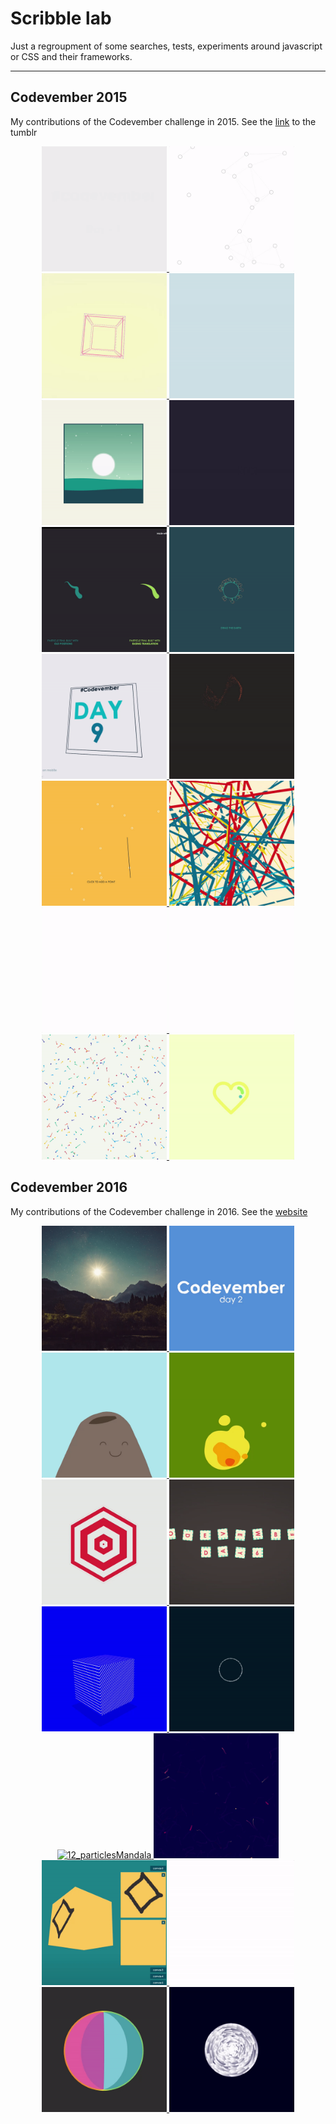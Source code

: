 # Scribble lab

Just a regroupment of some searches, tests, experiments around javascript or CSS and their frameworks.

---


## Codevember 2015

My contributions of the Codevember challenge in 2015. See the [link](http://codevember2015.tumblr.com/) to the tumblr

<p align="center">
  <a href="http://codepen.io/Jeremboo/full/rOKgzj">
    <img alt="01_gradianteffectontext" src="https://github.com/Jeremboo/codevember/blob/master/sketches/codevember2015/01_gradianteffectontext/preview.gif?raw=true" width="200">
  </a>
          
  <a href="http://codepen.io/Jeremboo/full/AKeLF">
    <img alt="02_cloudoflinkedparticles" src="https://github.com/Jeremboo/codevember/blob/master/sketches/codevember2015/02_cloudoflinkedparticles/preview.gif?raw=true" width="200">
  </a>
          
  <a href="http://codepen.io/Jeremboo/full/wKxzzP">
    <img alt="03_cube3donlyincss" src="https://github.com/Jeremboo/codevember/blob/master/sketches/codevember2015/03_cube3donlyincss/preview.gif?raw=true" width="200">
  </a>
          
  <a href="http://codepen.io/Jeremboo/full/GpXpPJ">
    <img alt="04_orchidin3dwiththreejs" src="https://github.com/Jeremboo/codevember/blob/master/sketches/codevember2015/04_orchidin3dwiththreejs/preview.gif?raw=true" width="200">
  </a>
          
  <a href="http://codepen.io/Jeremboo/full/WQKzeQ">
    <img alt="05_moonlandscapewithcanvas" src="https://github.com/Jeremboo/codevember/blob/master/sketches/codevember2015/05_moonlandscapewithcanvas/preview.gif?raw=true" width="200">
  </a>
          
  <a href="http://codepen.io/Jeremboo/full/pjOKVz">
    <img alt="06_loaderanimation" src="https://github.com/Jeremboo/codevember/blob/master/sketches/codevember2015/06_loaderanimation/preview.gif?raw=true" width="200">
  </a>
          
  <a href="http://codepen.io/Jeremboo/full/XmxNXv">
    <img alt="07_twowaysfordrawingaparticletrail" src="https://github.com/Jeremboo/codevember/blob/master/sketches/codevember2015/07_twowaysfordrawingaparticletrail/preview.gif?raw=true" width="200">
  </a>
          
  <a href="http://codepen.io/Jeremboo/full/KdGaLW">
    <img alt="08_flexibleflowersonearth" src="https://github.com/Jeremboo/codevember/blob/master/sketches/codevember2015/08_flexibleflowersonearth/preview.gif?raw=true" width="200">
  </a>
          
  <a href="http://codepen.io/Jeremboo/full/OyBaLa">
    <img alt="09_css3dcardmovedbymobileaccelerometer" src="https://github.com/Jeremboo/codevember/blob/master/sketches/codevember2015/09_css3dcardmovedbymobileaccelerometer/preview.gif?raw=true" width="200">
  </a>
          
  <a href="http://codepen.io/Jeremboo/full/lFHvL">
    <img alt="10_flockofparticles" src="https://github.com/Jeremboo/codevember/blob/master/sketches/codevember2015/10_flockofparticles/preview.gif?raw=true" width="200">
  </a>
          
  <a href="http://codepen.io/Jeremboo/full/LpXNRp">
    <img alt="11_linewhonavigatesineachrandompoints" src="https://github.com/Jeremboo/codevember/blob/master/sketches/codevember2015/11_linewhonavigatesineachrandompoints/preview.gif?raw=true" width="200">
  </a>
          
  <a href="http://codepen.io/Jeremboo/full/ojQVaq">
    <img alt="12_scribblescrawldoodle" src="https://github.com/Jeremboo/codevember/blob/master/sketches/codevember2015/12_scribblescrawldoodle/preview.gif?raw=true" width="200">
  </a>
          
  <a href="http://codepen.io/Jeremboo/full/JYwNRQ">
    <img alt="13_appearanceofatitle" src="https://github.com/Jeremboo/codevember/blob/master/sketches/codevember2015/13_appearanceofatitle/preview.gif?raw=true" width="200">
  </a>
          
  <a href="http://codepen.io/Jeremboo/full/XmGJdj">
    <img alt="19_appearanceofafooter" src="https://github.com/Jeremboo/codevember/blob/master/sketches/codevember2015/19_appearanceofafooter/preview.gif?raw=true" width="200">
  </a>
          
  <a href="http://codepen.io/Jeremboo/full/avKJBO">
    <img alt="27_particleswithstreaks" src="https://github.com/Jeremboo/codevember/blob/master/sketches/codevember2015/27_particleswithstreaks/preview.gif?raw=true" width="200">
  </a>
          
  <a href="http://codepen.io/Jeremboo/full/RWddjK">
    <img alt="30_testthemotionlibrariesmojsandvivusjs" src="https://github.com/Jeremboo/codevember/blob/master/sketches/codevember2015/30_testthemotionlibrariesmojsandvivusjs/preview.gif?raw=true" width="200">
  </a>
          </p>

## Codevember 2016

My contributions of the Codevember challenge in 2016. See the [website](http://codevember.xyz/)

<p align="center">
  <a href="http://codepen.io/Jeremboo/full/ORKroY/">
    <img alt="01_canvasTransition" src="https://github.com/Jeremboo/codevember/blob/master/sketches/codevember2016/01_canvasTransition/preview.gif?raw=true" width="200">
  </a>
          
  <a href="http://codepen.io/Jeremboo/pen/jVNVqr">
    <img alt="02_squigglyTypo" src="https://github.com/Jeremboo/codevember/blob/master/sketches/codevember2016/02_squigglyTypo/preview.gif?raw=true" width="200">
  </a>
          
  <a href="http://codepen.io/Jeremboo/pen/QGLGNN">
    <img alt="03_Volcano" src="https://github.com/Jeremboo/codevember/blob/master/sketches/codevember2016/03_Volcano/preview.gif?raw=true" width="200">
  </a>
          
  <a href="https://codepen.io/Jeremboo/pen/RowOGV">
    <img alt="04_FireGooeyEffect" src="https://github.com/Jeremboo/codevember/blob/master/sketches/codevember2016/04_FireGooeyEffect/preview.gif?raw=true" width="200">
  </a>
          
  <a href="https://codepen.io/Jeremboo/pen/aBbmZv">
    <img alt="05_hexagonLoop" src="https://github.com/Jeremboo/codevember/blob/master/sketches/codevember2016/05_hexagonLoop/preview.gif?raw=true" width="200">
  </a>
          
  <a href="http://codepen.io/Jeremboo/pen/GNgdNm">
    <img alt="06_childrenCubes" src="https://github.com/Jeremboo/codevember/blob/master/sketches/codevember2016/06_childrenCubes/preview.gif?raw=true" width="200">
  </a>
          
  <a href="https://codepen.io/Jeremboo/pen/zoGNMJ">
    <img alt="07_floating3DObject" src="https://github.com/Jeremboo/codevember/blob/master/sketches/codevember2016/07_floating3DObject/preview.gif?raw=true" width="200">
  </a>
          
  <a href="https://codepen.io/Jeremboo/pen/ENVaMY">
    <img alt="08_generativeTrays" src="https://github.com/Jeremboo/codevember/blob/master/sketches/codevember2016/08_generativeTrays/preview.gif?raw=true" width="200">
  </a>
          
  <a href="https://codepen.io/Jeremboo/pen/ENKKyz">
    <img alt="12_particlesMandala" src="https://github.com/Jeremboo/codevember/blob/master/sketches/codevember2016/12_particlesMandala/preview.gif?raw=true" width="200">
  </a>
          
  <a href="https://codepen.io/Jeremboo/pen/GNqvJP">
    <img alt="14_tremulousParticle" src="https://github.com/Jeremboo/codevember/blob/master/sketches/codevember2016/14_tremulousParticle/preview.gif?raw=true" width="200">
  </a>
          
  <a href="https://codepen.io/Jeremboo/pen/qqabKY">
    <img alt="15_canvasTextureTool" src="https://github.com/Jeremboo/codevember/blob/master/sketches/codevember2016/15_canvasTextureTool/preview.gif?raw=true" width="200">
  </a>
          
  <a href="http://codepen.io/Jeremboo/pen/RGBxBO">
    <img alt="16_mojsShapesPop" src="https://github.com/Jeremboo/codevember/blob/master/sketches/codevember2016/16_mojsShapesPop/preview.gif?raw=true" width="200">
  </a>
          
  <a href="http://codepen.io/Jeremboo/pen/jVweKo">
    <img alt="25_raindow" src="https://github.com/Jeremboo/codevember/blob/master/sketches/codevember2016/25_raindow/preview.gif?raw=true" width="200">
  </a>
          
  <a href="http://codepen.io/Jeremboo/pen/JbrWgq">
    <img alt="28_particlesRotations" src="https://github.com/Jeremboo/codevember/blob/master/sketches/codevember2016/28_particlesRotations/preview.gif?raw=true" width="200">
  </a>
          </p>